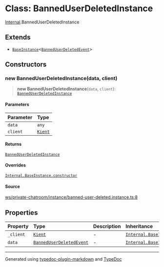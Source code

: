 # Class: BannedUserDeletedInstance

[Internal](../index.md).BannedUserDeletedInstance

## Extends

- [`BaseInstance`](BaseInstance.md)\<[`BannedUserDeletedEvent`](../interfaces/BannedUserDeletedEvent.md)\>

## Constructors

### new BannedUserDeletedInstance(data, client)

> **new BannedUserDeletedInstance**(`data`, `client`): [`BannedUserDeletedInstance`](BannedUserDeletedInstance.md)

#### Parameters

| Parameter | Type |
| :------ | :------ |
| `data` | `any` |
| `client` | [`Kient`](../../classes/Kient.md) |

#### Returns

[`BannedUserDeletedInstance`](BannedUserDeletedInstance.md)

#### Overrides

[`Internal.BaseInstance.constructor`](BaseInstance.md#constructors)

#### Source

[ws/private-chatroom/instance/banned-user-deleted.instance.ts:8](https://github.com/zSoulweaver/kient/blob/cb3a38e/src/ws/private-chatroom/instance/banned-user-deleted.instance.ts#L8)

## Properties

| Property | Type | Description | Inheritance | Source |
| :------ | :------ | :------ | :------ | :------ |
| `_client` | [`Kient`](../../classes/Kient.md) | - | [`Internal.BaseInstance._client`](BaseInstance.md) | [utils/instance.base.ts:4](https://github.com/zSoulweaver/kient/blob/cb3a38e/src/utils/instance.base.ts#L4) |
| `data` | [`BannedUserDeletedEvent`](../interfaces/BannedUserDeletedEvent.md) | - | [`Internal.BaseInstance.data`](BaseInstance.md) | [utils/instance.base.ts:5](https://github.com/zSoulweaver/kient/blob/cb3a38e/src/utils/instance.base.ts#L5) |

***

Generated using [typedoc-plugin-markdown](https://www.npmjs.com/package/typedoc-plugin-markdown) and [TypeDoc](https://typedoc.org/)
